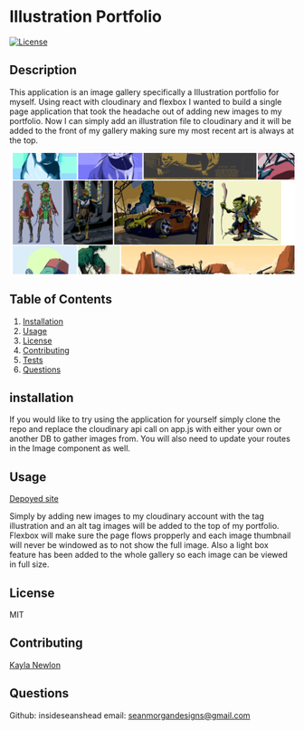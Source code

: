 # Illustration Portfolio
[![License](https://img.shields.io/badge/License-MIT-yellow.svg)](https://opensource.org/licenses/MIT)

## Description
    
This application is an image gallery specifically a Illustration portfolio for myself. Using react with cloudinary and flexbox I wanted to build a single page application that took the headache out of adding new images to my portfolio. Now I can simply add an illustration file to cloudinary and it will be added to the front of my gallery making sure my most recent art is always at the top.

![Gallery Screenshot](./public/illustration_screen_cap.PNG)

## Table of Contents
1. [Installation](#installation)
1. [Usage](#usage)
1. [License](#license)
1. [Contributing](#contributing)
1. [Tests](#tests)
1. [Questions](#questions)

## installation
    
If you would like to try using the application for yourself simply clone the repo and replace the cloudinary api call on app.js with either your own or another DB to gather images from. You will also need to update your routes in the Image component as well.
    
## Usage

[Depoyed site](https://seanmorganillustration.com)
    
Simply by adding new images to my cloudinary account with the tag illustration and an alt tag images will be added to the top of my portfolio. Flexbox will make sure the page flows propperly and each image thumbnail will never be windowed as to not show the full image. Also a light box feature has been added to the whole gallery so each image can be viewed in full size.
    
## License
    
MIT
    
## Contributing
    
[Kayla Newlon](https://github.com/kbnewlon)
        
## Questions

Github: insideseanshead
email: seanmorgandesigns@gmail.com